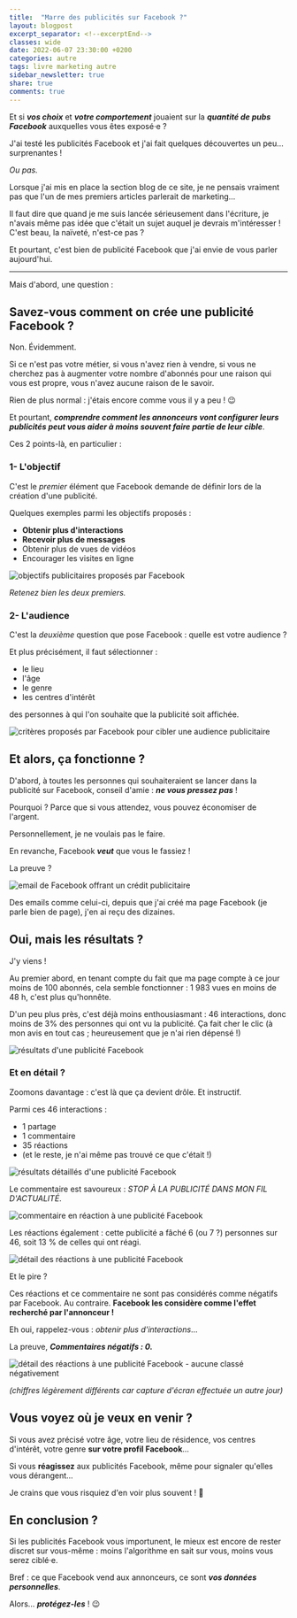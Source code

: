 ```yaml
---
title:  "Marre des publicités sur Facebook ?"
layout: blogpost
excerpt_separator: <!--excerptEnd-->
classes: wide
date: 2022-06-07 23:30:00 +0200
categories: autre
tags: livre marketing autre
sidebar_newsletter: true
share: true
comments: true
---
```


Et si ***vos choix*** et ***votre comportement*** jouaient sur la ***quantité de pubs Facebook*** auxquelles vous êtes exposé·e&nbsp;?

J'ai testé les publicités Facebook et j'ai fait quelques découvertes un peu&hellip; surprenantes&nbsp;!
<!--excerptEnd-->
*Ou pas.*


Lorsque j'ai mis en place la section blog de ce site, je ne pensais vraiment pas que l'un de mes premiers articles parlerait de marketing&hellip;

Il faut dire que quand je me suis lancée sérieusement dans l'écriture, je n'avais même pas idée que c'était un sujet auquel je devrais m'intéresser&nbsp;! C'est beau, la naïveté, n'est-ce pas&nbsp;?

Et pourtant, c'est bien de publicité Facebook que j'ai envie de vous parler aujourd'hui.

---
Mais d'abord, une question&nbsp;:



## Savez-vous comment on crée une publicité Facebook ?

Non. Évidemment.

Si ce n'est pas votre métier, si vous n'avez rien à vendre, si vous ne cherchez pas à augmenter votre nombre d'abonnés pour une raison qui vous est propre, vous n'avez aucune raison de le savoir.

Rien de plus normal&nbsp;: j'étais encore comme vous il y a peu&nbsp;! 😉

Et pourtant, ***comprendre comment les annonceurs vont configurer leurs publicités peut vous aider à moins souvent faire partie de leur cible***.

Ces 2 points-là, en particulier&nbsp;:


### 1- L'objectif

C'est le *premier* élément que Facebook demande de définir lors de la création d'une publicité.

Quelques exemples parmi les objectifs proposés&nbsp;:

- **Obtenir plus d'interactions**
- **Recevoir plus de messages**
- Obtenir plus de vues de vidéos
- Encourager les visites en ligne

![objectifs publicitaires proposés par Facebook](/assets/images/posts/2022-06-08_objectifs-pub-facebook.png)

*Retenez bien les deux premiers.*


### 2- L'audience

C'est la *deuxième* question que pose Facebook&nbsp;: quelle est votre audience&nbsp;?

Et plus précisément, il faut sélectionner :

- le lieu
- l'âge
- le genre
- les centres d'intérêt

des personnes à qui l'on souhaite que la publicité soit affichée.

![critères proposés par Facebook pour cibler une audience publicitaire](/assets/images/posts/2022-06-08_audience-pub-facebook.png)


## Et alors, ça fonctionne ?

D'abord, à toutes les personnes qui souhaiteraient se lancer dans la publicité sur Facebook, conseil d'amie&nbsp;: ***ne vous pressez pas***&nbsp;!

Pourquoi&nbsp;? Parce que si vous attendez, vous pouvez économiser de l'argent.

Personnellement, je ne voulais pas le faire.

En revanche, Facebook ***veut*** que vous le fassiez&nbsp;!

La preuve&nbsp;?

![email de Facebook offrant un crédit publicitaire](/assets/images/posts/2022-06-08_email-pub-facebook.png)

Des emails comme celui-ci, depuis que j'ai créé ma page Facebook (je parle bien de page), j'en ai reçu des dizaines.



## Oui, mais les résultats ?

J'y viens&nbsp;!

Au premier abord, en tenant compte du fait que ma page compte à ce jour moins de 100 abonnés, cela semble fonctionner&nbsp;: 1&nbsp;983 vues en moins de 48&nbsp;h, c'est plus qu'honnête.

D'un peu plus près, c'est déjà moins enthousiasmant&nbsp;: 46 interactions, donc moins de 3% des personnes qui ont vu la publicité. Ça fait cher le clic (à mon avis en tout cas&nbsp;; heureusement que je n'ai rien dépensé&nbsp;!)

![résultats d'une publicité Facebook](/assets/images/posts/2022-06-08_resultats1-pub-facebook.png)


### Et en détail ?

Zoomons davantage&nbsp;: c'est là que ça devient drôle. Et instructif.

Parmi ces 46 interactions&nbsp;:
- 1 partage
- 1 commentaire
- 35 réactions
- (et le reste, je n'ai même pas trouvé ce que c'était&nbsp;!)

![résultats détaillés d'une publicité Facebook](/assets/images/posts/2022-06-08_resultats2-pub-facebook.png)


Le commentaire est savoureux&nbsp;: *STOP À LA PUBLICITÉ DANS MON FIL D'ACTUALITÉ*.

![commentaire en réaction à une publicité Facebook](/assets/images/posts/2022-06-08_resultats3-pub-facebook.png)

Les réactions également&nbsp;: cette publicité a fâché 6 (ou 7&nbsp;?) personnes sur 46, soit 13&nbsp;% de celles qui ont réagi.

![détail des réactions à une publicité Facebook](/assets/images/posts/2022-06-08_resultats4-pub-facebook.png)

Et le pire&nbsp;?

Ces réactions et ce commentaire ne sont pas considérés comme négatifs par Facebook. Au contraire.
**Facebook les considère comme l'effet recherché par l'annonceur&nbsp;!**

Eh oui, rappelez-vous&nbsp;: *obtenir plus d'interactions*&hellip;

La preuve, ***Commentaires négatifs&nbsp;: 0.***

![détail des réactions à une publicité Facebook - aucune classé négativement](/assets/images/posts/2022-06-08_resultats5-pub-facebook.png)

*(chiffres légèrement différents car capture d'écran effectuée un autre jour)*


## Vous voyez où je veux en venir ?

Si vous avez précisé votre âge, votre lieu de résidence, vos centres d'intérêt, votre genre **sur votre profil Facebook**&hellip;

Si vous **réagissez** aux publicités Facebook, même pour signaler qu'elles vous dérangent&hellip;

Je crains que vous risquiez d'en voir plus souvent&nbsp;! 😬



## En conclusion ?

Si les publicités Facebook vous importunent, le mieux est encore de rester discret sur vous-même&nbsp;: moins l'algorithme en sait sur vous, moins vous serez ciblé·e.

Bref&nbsp;: ce que Facebook vend aux annonceurs, ce sont ***vos données personnelles***.

Alors&hellip;
***protégez-les***&nbsp;! 😉
